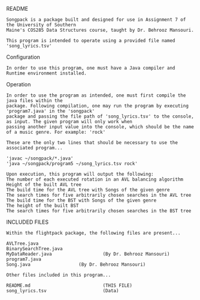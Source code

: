 README

    Songpack is a package built and designed for use in Assignment 7 of the University of Southern
    Maine's COS285 Data Structures course, taught by Dr. Behrooz Mansouri.

    This program is intended to operate using a provided file named 'song_lyrics.tsv'

Configuration

    In order to use this program, one must have a Java compiler and Runtime environment installed.

Operation

    In order to use the program as intended, one must first compile the java files within the
    package. Following compilation, one may run the program by executing 'program7.java' in the 'songpack'
    package and passing the file path of 'song_lyrics.tsv' to the console, as input. The given program will only work when
    passing another input value into the console, which should be the name of a music genre. For example: 'rock'

    These are the only two lines that should be necessary to use the associated program...

    'javac ~/songpack/*.java'
    'java ~/songpack/program5 ~/song_lyrics.tsv rock'

    Upon execution, this program will output the following:
    The number of each executed rotation in an AVL balancing algorithm
    Height of the built AVL tree
    The build time for the AVL tree with Songs of the given genre
    The search times for five arbitrarily chosen searches in the AVL tree
    The build time for the BST with Songs of the given genre
    The height of the built BST
    The search times for five arbitrarily chosen searches in the BST tree
    
    


INCLUDED FILES

    Within the flightpack package, the following files are present...

    AVLTree.java
    BinarySearchTree.java
    MyDataReader.java                   (By Dr. Behrooz Mansouri)
    program7.java
    Song.java                  (By Dr. Behrooz Mansouri)

    Other files included in this program...

    README.md                           (THIS FILE)
    song_lyrics.tsv                     (Data)



